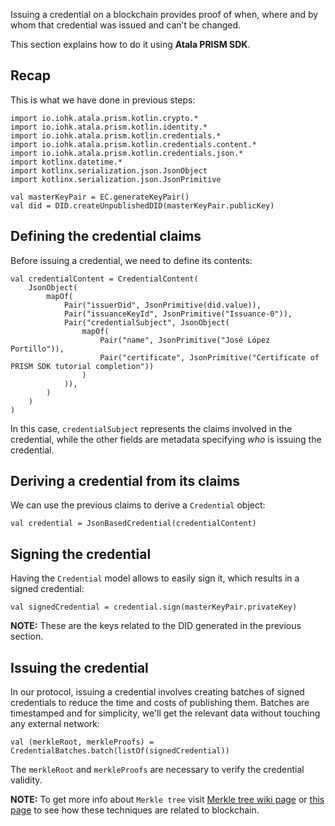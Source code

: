 Issuing a credential on a blockchain provides proof of when, where and by whom that credential was issued and can’t be changed.

This section explains how to do it using **Atala PRISM SDK**.

## Recap

This is what we have done in previous steps:

```kotlin:ank
import io.iohk.atala.prism.kotlin.crypto.*
import io.iohk.atala.prism.kotlin.identity.*
import io.iohk.atala.prism.kotlin.credentials.*
import io.iohk.atala.prism.kotlin.credentials.content.*
import io.iohk.atala.prism.kotlin.credentials.json.*
import kotlinx.datetime.*
import kotlinx.serialization.json.JsonObject
import kotlinx.serialization.json.JsonPrimitive

val masterKeyPair = EC.generateKeyPair()
val did = DID.createUnpublishedDID(masterKeyPair.publicKey)
```

## Defining the credential claims

Before issuing a credential, we need to define its contents:

```kotlin:ank
val credentialContent = CredentialContent(
    JsonObject(
        mapOf(
            Pair("issuerDid", JsonPrimitive(did.value)),
            Pair("issuanceKeyId", JsonPrimitive("Issuance-0")),
            Pair("credentialSubject", JsonObject(
                mapOf(
                    Pair("name", JsonPrimitive("José López Portillo")),
                    Pair("certificate", JsonPrimitive("Certificate of PRISM SDK tutorial completion"))
                )
            )),
        )
    )
)
```

In this case, `credentialSubject` represents the claims involved in the credential, while the other fields are metadata specifying *who* is issuing the credential.


## Deriving a credential from its claims

We can use the previous claims to derive a `Credential` object:

```kotlin:ank
val credential = JsonBasedCredential(credentialContent)
```

## Signing the credential

Having the `Credential` model allows to easily sign it, which results in a signed credential:

```kotlin:ank
val signedCredential = credential.sign(masterKeyPair.privateKey)
```

**NOTE:** These are the keys related to the DID generated in the previous section.


## Issuing the credential

In our protocol, issuing a credential involves creating batches of signed credentials to reduce the time and costs of publishing them. Batches are timestamped and for simplicity, we'll get the relevant data without touching any external network:

```kotlin:ank
val (merkleRoot, merkleProofs) = CredentialBatches.batch(listOf(signedCredential))
```

The `merkleRoot` and `merkleProofs` are necessary to verify the credential validity.

**NOTE:** To get more info about `Merkle tree` visit [Merkle tree wiki page](https://en.wikipedia.org/wiki/Merkle_tree) or [this page](https://www.investopedia.com/terms/m/merkle-root-cryptocurrency.asp) to see how these techniques are related to blockchain.
